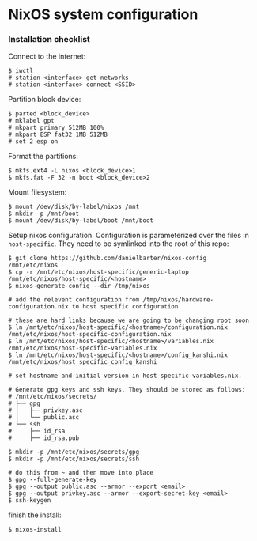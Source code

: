 # NixOS system configuration


### Installation checklist

Connect to the internet:
```
$ iwctl
# station <interface> get-networks
# station <interface> connect <SSID>
```

Partition block device:
```
$ parted <block_device>
# mklabel gpt
# mkpart primary 512MB 100%
# mkpart ESP fat32 1MB 512MB
# set 2 esp on
```

Format the partitions:
```
$ mkfs.ext4 -L nixos <block_device>1
$ mkfs.fat -F 32 -n boot <block_device>2
 ```

Mount filesystem:
```
$ mount /dev/disk/by-label/nixos /mnt
$ mkdir -p /mnt/boot
$ mount /dev/disk/by-label/boot /mnt/boot
```

Setup nixos configuration.
Configuration is parameterized over the files in `host-specific`. They need to be symlinked into the root of this repo:
```
$ git clone https://github.com/danielbarter/nixos-config /mnt/etc/nixos
$ cp -r /mnt/etc/nixos/host-specific/generic-laptop /mnt/etc/nixos/host-specific/<hostname>
$ nixos-generate-config --dir /tmp/nixos

# add the relevent configuration from /tmp/nixos/hardware-configuration.nix to host specific configuration

# these are hard links because we are going to be changing root soon
$ ln /mnt/etc/nixos/host-specific/<hostname>/configuration.nix /mnt/etc/nixos/host-specific-configuration.nix
$ ln /mnt/etc/nixos/host-specific/<hostname>/variables.nix /mnt/etc/nixos/host-specific-variables.nix
$ ln /mnt/etc/nixos/host-specific/<hostname>/config_kanshi.nix /mnt/etc/nixos/host_specific_config_kanshi

# set hostname and initial version in host-specific-variables.nix.

# Generate gpg keys and ssh keys. They should be stored as follows:
# /mnt/etc/nixos/secrets/
# ├── gpg
# │   ├── privkey.asc
# │   └── public.asc
# └── ssh
#     ├── id_rsa
#     ├── id_rsa.pub

$ mkdir -p /mnt/etc/nixos/secrets/gpg
$ mkdir -p /mnt/etc/nixos/secrets/ssh

# do this from ~ and then move into place
$ gpg --full-generate-key
$ gpg --output public.asc --armor --export <email>
$ gpg --output privkey.asc --armor --export-secret-key <email>
$ ssh-keygen
```

finish the install:
```
$ nixos-install
```
